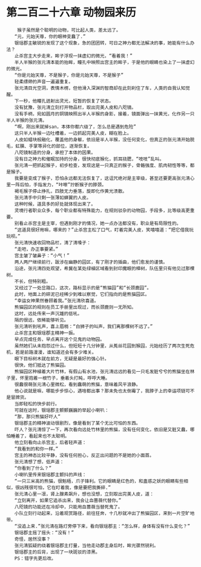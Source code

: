 # 第二百二十六章 动物园来历
        猴子虽然是个聪明的动物，可比起人类，差太远了。
       “元，元始天尊，你的眼神变蠢了.”
       银瑶郡主敏锐的发现了这个现象，急的团团转，可日之神力都无法解决的事，她能有什么办法？
       止杀宫主大步走来，眸子浮现一抹虚幻的微光，“看着我！”
       半人半猴的张元清本能的抬眸，瞳孔中映照出宫主的眸子，于是他的眼睛也染上了一抹虚幻的微光。
       “你是元始天尊，不是猴子，你是元始天尊，不是猴子”
       轻柔缥缈的声音一遍遍重复。
       张元清目光空洞，表情木楞，但他滑入深渊的智商却在此刻刹住了车，人类的自我认知觉醒。
       下一秒，他瞳孔迸射出灵光，短暂的恢复了状态。
       没有犹豫，张元清立刻打开物品栏，取出完美人皮和八咫镜。
       没有手柄，宛如圆月的铜镜映照出半人半猴的身影，接着，镜面弹出一抹黄光，化作另一只半人半猴的张元清。
       “啊，刚出来就掉san，本体你都六级了，怎么总是遇到危险”
       这只半人半猴一边吐槽着，一边抓起完美人皮，糊在脸上。
       人皮如蜡块般融化，覆盖他的身躯，依旧是半人半猴，没任何变化，但真正的张元清开始脱毛，虹膜、手掌等异化的部位，逐渐恢复。
       八咫镜制造的分身，承担了本体的因果。
       没有日之神力和催眠加持的分身，很快彻底猴化，抓耳挠腮，“吱吱”乱叫。
       张元清一把抓起猴子，初步检查，发现这是一只真正的猴子，骨骼强度、肌肉韧性等等，都是猴子。
       我要是变成了猴子，恐怕永远都无法恢复了，这诅咒绝对是主宰级，甚至还要更高张元清心里一阵后怕，手指发力，“咔嚓”拧断猴子的脖颈。
       褐毛猴子停止挣扎，四肢无力垂落，旋即化作黄光溃散。
       张元清手中只剩一张薄如蝉翼的人皮。
       这种时候，道具多的好处就体现出来了。
       灵境行者职业众多，每个职业都有特殊能力，在规则驳杂的动物园，手段多，比等级高更重要。
       别看止杀宫主是主宰，但遇到刚才的情况，她一点办法都没有，职业是有局限性的。
       “这道具很好用嘛，哪来的？”止杀宫主松了口气，盯着完美人皮，笑嘻嘻道：“把它借我玩玩呗。”
       张元清快速收回物品栏，清了清嗓子：
       “走吧，办正事要紧。”
       宫主皱了皱鼻子：“小气！”
       两人两尸继续前行，跋涉在幽静的园区，有了刚才的插曲，他们愈发的谨慎。
       沿途，张元清四处观望，希冀在某处绿植区域看到封印魔眼的樟树，队伍里只有他见过那棵树。
       不长，但特别粗。
       又经过了一处岔路口，这次，路标显示的是“熊猫园”和“长颈鹿园”。
       此时，地面上的碎泥已经稀少到难以察觉，它们指向的是熊猫园区。
       “幸运女神果然眷顾着我。”张元清欣喜道。
       熊猫园区的规则在员工手册里出现过，而长颈鹿则一无所知。
       这时，远处传来一声沉雄的低吼。
       隔的很远，依稀能够听见。
       张元清听到吼声，喜上眉梢：“白狮子的叫声，我们离那棵树不远了。”
       止杀宫主和银瑶郡主精神一振。
       早点完成任务，早点离开这个见鬼的动物园。
       虽然她们从未抱怨过什么，但短短十几分钟里，从菟丝花园到猴园，元始经历了两次生死危机，若是前路漫漫，谁知道还会有多少难关。
       眼下目标树木就在前方，无疑是最好的强心针。
       很快，他们抵达了熊猫园。
       熊猫园区种植着大片竹林，有假山有水池，张元清远远的看见一只毛发脏兮兮的熊猫坐在林子里，怀里抱着一根竹子，垂着头打盹，呼呼大睡。
       很蠢很萌张元清心里微松，看到蠢萌的熊猫，意味着风平浪静。
       他心说就是嘛，哪能步步惊心，遇啥都出事？那未免也太倒霉了，我脖子上的幸运项链可不是冒牌货。
       当即轻松的快步前行。
       可就在这时，银瑶郡主颤颤巍巍的举起小喇叭：
       “那，那只熊猫好吓人”
       银瑶郡主的精神波动很剧烈，像是看到了某个无比可怕的东西。
       吓人？张元清惊了一下，再次看向远处竹林里的熊猫，没有任何变化，依旧是又脏又蠢，哪怕睡着了，看起来也不太聪明。
       他立刻看向止杀宫主，后者轻声道：
       “我看到的和你一样。”
       宫主的神态比较平静，没有任何担心，反正出问题的不是她的小面首。
       张元清想了想，低声道：
       “你看到了什么？”
       小喇叭里传来银瑶郡主颤抖的声线：
       “一只三米高的熊猫，很魁梧，爪子锋利。它的眼睛是红色的，和蛊惑之妖的眼睛有些相似，很凶残很可怕，它在盯着我，像是要把我撕碎.”
       张元清心里一凛，肾上腺素飙升，想也没想，立刻取出完美人皮，道：
       “立刻离开，如果它追杀出来，我会让血蔷薇代替你。”
       八咫镜的功能还在冷却中，只能用血蔷薇当替死鬼了。
       小队立刻行动起来，沿着观赏路径，前往狂奔，十几秒就冲出了熊猫园区，来到一片空旷地带。
       “没追上来.”张元清在路灯旁停下来，看向银瑶郡主：“怎么样，身体有没有什么变化？”
       银瑶郡主摇了摇头：“没有！”
       奇怪，居然没事？
       张元清狐疑的绕着银瑶郡主打量，当他走动郡主身后时，眸光骤然锐利。
       银瑶郡主的后背，出现了一块斑驳的漆黑。
       PS：错字先更后改。